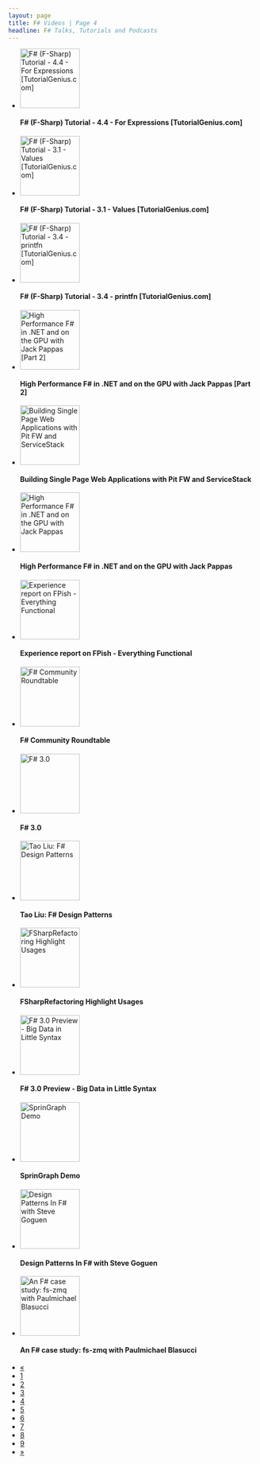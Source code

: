 ```yaml
---
layout: page
title: F# Videos | Page 4
headline: F# Talks, Tutorials and Podcasts
---
```


<div>
  <div class="row-fluid">
    <ul class="thumbnails">
      <li class="span4">
        <div class="thumbnail" style="border: none;">
          <a href="http://www.youtube.com/watch?v=z49Wew284PE">
            <img src="http://i3.ytimg.com/vi/z49Wew284PE/mqdefault.jpg" alt="F# (F-Sharp) Tutorial - 4.4 - For Expressions [TutorialGenius.com]" style="height: 120px;" />
          </a>
          <h4>F# (F-Sharp) Tutorial - 4.4 - For Expressions [TutorialGenius.com]</h4>
        </div>
      </li>
      <li class="span4">
        <div class="thumbnail" style="border: none;">
          <a href="http://www.youtube.com/watch?v=2_a9Rd53-jE">
            <img src="http://i3.ytimg.com/vi/2_a9Rd53-jE/mqdefault.jpg" alt="F# (F-Sharp) Tutorial - 3.1 - Values [TutorialGenius.com]" style="height: 120px;" />
          </a>
          <h4>F# (F-Sharp) Tutorial - 3.1 - Values [TutorialGenius.com]</h4>
        </div>
      </li>
      <li class="span4">
        <div class="thumbnail" style="border: none;">
          <a href="http://www.youtube.com/watch?v=MDbnc0sGGjg">
            <img src="http://i2.ytimg.com/vi/MDbnc0sGGjg/mqdefault.jpg" alt="F# (F-Sharp) Tutorial - 3.4 - printfn [TutorialGenius.com]" style="height: 120px;" />
          </a>
          <h4>F# (F-Sharp) Tutorial - 3.4 - printfn [TutorialGenius.com]</h4>
        </div>
      </li>
    </ul>
  </div>
  <div class="row-fluid">
    <ul class="thumbnails">
      <li class="span4">
        <div class="thumbnail" style="border: none;">
          <a href="http://vimeo.com/36629292">
            <img src="http://b.vimeocdn.com/ts/251/292/251292721_295.jpg" alt="High Performance F# in .NET and on the GPU with Jack Pappas [Part 2]" style="height: 120px;" />
          </a>
          <h4>High Performance F# in .NET and on the GPU with Jack Pappas [Part 2]</h4>
        </div>
      </li>
      <li class="span4">
        <div class="thumbnail" style="border: none;">
          <a href="http://vimeo.com/46715794">
            <img src="http://b.vimeocdn.com/ts/325/420/325420713_295.jpg" alt="Building Single Page Web Applications with Pit FW and ServiceStack" style="height: 120px;" />
          </a>
          <h4>Building Single Page Web Applications with Pit FW and ServiceStack</h4>
        </div>
      </li>
      <li class="span4">
        <div class="thumbnail" style="border: none;">
          <a href="http://vimeo.com/33699102">
            <img src="http://b.vimeocdn.com/ts/228/946/228946839_295.jpg" alt="High Performance F# in .NET and on the GPU with Jack Pappas" style="height: 120px;" />
          </a>
          <h4>High Performance F# in .NET and on the GPU with Jack Pappas</h4>
        </div>
      </li>
    </ul>
  </div>
  <div class="row-fluid">
    <ul class="thumbnails">
      <li class="span4">
        <div class="thumbnail" style="border: none;">
          <a href="http://vimeo.com/46715923">
            <img src="http://b.vimeocdn.com/ts/325/429/325429389_295.jpg" alt="Experience report on FPish - Everything Functional" style="height: 120px;" />
          </a>
          <h4>Experience report on FPish - Everything Functional</h4>
        </div>
      </li>
      <li class="span4">
        <div class="thumbnail" style="border: none;">
          <a href="http://vimeo.com/46303863">
            <img src="http://b.vimeocdn.com/ts/322/393/322393255_295.jpg" alt="F# Community Roundtable" style="height: 120px;" />
          </a>
          <h4>F# Community Roundtable</h4>
        </div>
      </li>
      <li class="span4">
        <div class="thumbnail" style="border: none;">
          <a href="http://www.youtube.com/watch?v=-SGPEUuG1I8">
            <img src="http://i2.ytimg.com/vi/-SGPEUuG1I8/mqdefault.jpg" alt="F# 3.0" style="height: 120px;" />
          </a>
          <h4>F# 3.0</h4>
        </div>
      </li>
    </ul>
  </div>
  <div class="row-fluid">
    <ul class="thumbnails">
      <li class="span4">
        <div class="thumbnail" style="border: none;">
          <a href="http://channel9.msdn.com/posts/Tao-Liu-F-Design-Patterns">
            <img src="http://ak.channel9.msdn.com/ch9/4895/e65504a0-5d93-4a11-af72-9f78013d4895/TaoLiuFSharpDesignPatterns_220_ch9.jpg" alt="Tao Liu: F# Design Patterns" style="height: 120px;" />
          </a>
          <h4>Tao Liu: F# Design Patterns</h4>
        </div>
      </li>
      <li class="span4">
        <div class="thumbnail" style="border: none;">
          <a href="http://vimeo.com/18517106">
            <img src="http://b.vimeocdn.com/ts/116/520/116520141_295.jpg" alt="FSharpRefactoring Highlight Usages" style="height: 120px;" />
          </a>
          <h4>FSharpRefactoring Highlight Usages</h4>
        </div>
      </li>
      <li class="span4">
        <div class="thumbnail" style="border: none;">
          <a href="http://vimeo.com/30961156">
            <img src="http://b.vimeocdn.com/ts/208/308/208308090_295.jpg" alt="F# 3.0 Preview - Big Data in Little Syntax" style="height: 120px;" />
          </a>
          <h4>F# 3.0 Preview - Big Data in Little Syntax</h4>
        </div>
      </li>
    </ul>
  </div>
  <div class="row-fluid">
    <ul class="thumbnails">
      <li class="span4">
        <div class="thumbnail" style="border: none;">
          <a href="http://vimeo.com/22416078">
            <img src="http://b.vimeocdn.com/ts/144/858/144858161_295.jpg" alt="SprinGraph Demo" style="height: 120px;" />
          </a>
          <h4>SprinGraph Demo</h4>
        </div>
      </li>
      <li class="span4">
        <div class="thumbnail" style="border: none;">
          <a href="http://vimeo.com/28805698">
            <img src="http://b.vimeocdn.com/ts/192/447/192447644_295.jpg" alt="Design Patterns In F# with Steve Goguen" style="height: 120px;" />
          </a>
          <h4>Design Patterns In F# with Steve Goguen</h4>
        </div>
      </li>
      <li class="span4">
        <div class="thumbnail" style="border: none;">
          <a href="http://vimeo.com/28803344">
            <img src="http://b.vimeocdn.com/ts/192/429/192429066_295.jpg" alt="An F# case study: fs-zmq with Paulmichael Blasucci" style="height: 120px;" />
          </a>
          <h4>An F# case study: fs-zmq with Paulmichael Blasucci</h4>
        </div>
      </li>
    </ul>
  </div>
  <div class="pagination pagination-centered">
    <ul>
      <li>
        <a href="3">«</a>
      </li>
      <li>
        <a href="1">1</a>
      </li>
      <li>
        <a href="2">2</a>
      </li>
      <li>
        <a href="3">3</a>
      </li>
      <li class="active">
        <a href="4">4</a>
      </li>
      <li>
        <a href="5">5</a>
      </li>
      <li>
        <a href="6">6</a>
      </li>
      <li>
        <a href="7">7</a>
      </li>
      <li>
        <a href="8">8</a>
      </li>
      <li>
        <a href="9">9</a>
      </li>
      <li>
        <a href="5">»</a>
      </li>
    </ul>
  </div>
</div>
